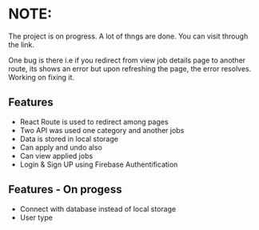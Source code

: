 # NOTE:

The project is on progress. A lot of thngs are done. You can visit through the link.

One bug is there i.e if you redirect from view job details page to another route, its shows an error but upon refreshing the page, the error resolves. Working on fixing it.

## Features

- React Route is used to redirect among pages
- Two API was used one category and another jobs
- Data is stored in local storage
- Can apply and undo also
- Can view applied jobs
- Login & Sign UP using Firebase Authentification

## Features - On progess

- Connect with database instead of local storage
- User type
